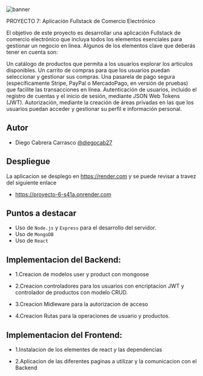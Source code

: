 ![banner](https://github.com/diegocab27/proyecto1/assets/162330383/d1251c1c-916c-4b7c-b57b-cab573e44281)

PROYECTO 7: Aplicación Fullstack de Comercio Electrónico

El objetivo de este proyecto es desarrollar una aplicación Fullstack de comercio electrónico que incluya todos los elementos esenciales para gestionar un negocio en línea. Algunos de los elementos clave que deberás tener en cuenta son:

Un catálogo de productos que permita a los usuarios explorar los artículos disponibles.
Un carrito de compras para que los usuarios puedan seleccionar y gestionar sus compras.
Una pasarela de pago segura (específicamente Stripe, PayPal o MercadoPago, en versión de pruebas) que facilite las transacciones en línea.
Autenticación de usuarios, incluido el registro de cuentas y el inicio de sesión, mediante JSON Web Tokens (JWT).
Autorización, mediante la creación de áreas privadas en las que los usuarios puedan acceder y gestionar su perfil e información personal.


## Autor
- Diego Cabrera Carrasco  [@diegocab27](https://www.github.com/diegocab27)



## Despliegue

La aplicacion se desplego en https://render.com y se puede revisar a travez del siguiente enlace

- https://proyecto-6-s41a.onrender.com


## Puntos a destacar

- Uso de  `Node.js` y `Express` para el desarrollo del servidor.
- Uso de `MongoDB` 
- Uso de `React`


## Implementacion del Backend:

- 1.Creacion de modelos user y product con mongoose

- 2.Creacion controladores para los usuarios con encriptacion JWT y controlador de productos con modelo CRUD.

- 3.Creacion Midleware para la autorizacion de acceso

- 4.Creacion Rutas para la operaciones de usuario y productos.


## Implementacion del Frontend:

- 1.Instalacion de los elementes de react y las dependencias

- 2.Aplicacion de las diferentes paginas a utilizar y la comunicacion con el Backend

